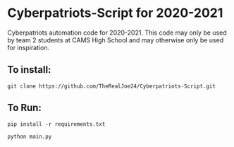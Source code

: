 # Cyberpatriots-Script for 2020-2021

Cyberpatriots automation code for 2020-2021. This code may only be used by team 2 students at CAMS High School and may otherwise only be used for inspiration.

## To install:

```git clone https://github.com/TheRealJoe24/Cyberpatriots-Script.git```

## To Run:
```pip install -r requirements.txt```

```python main.py```
